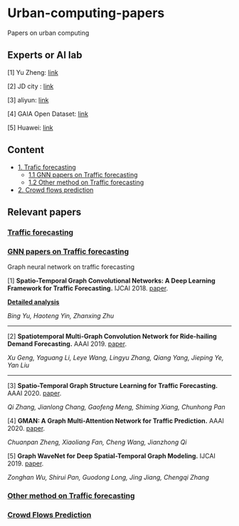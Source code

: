 # Urban-computing-papers
Papers on urban computing

## Experts or AI lab

[1] Yu Zheng: [link](http://urban-computing.com/yuzheng)

[2] JD city : [link](http://icity.jd.com/)

[3] aliyun: [link](https://m.aliyun.com/markets/aliyun/citybraintraffic?spm=5176.12825654.eofdhaal5.151.54212c4aE2J0lt)

[4] GAIA Open Dataset: [link](https://outreach.didichuxing.com/research/opendata/)

[5] Huawei: [link](https://e.huawei.com/cn/solutions/industries/smart-city)

## Content

- <a href = "#trafic-forecasting">1. Trafic forecasting</a>
  - <a href = "#gnn-papers-on-traffic-forecasting">1.1 GNN papers on Traffic forecasting</a>
  - <a href = "#other-method-on-traffic-forecasting">1.2 Other method on Traffic forecasting</a>
- <a href = "#crowd-flows-prediction">2. Crowd flows prediction</a>



## Relevant papers

### [Traffic forecasting](#content)

### [GNN papers on Traffic forecasting](#content)

Graph neural network on traffic forecasting

[1] **Spatio-Temporal Graph Convolutional Networks: A Deep Learning Framework for Traffic Forecasting.** IJCAI 2018. [paper](https://arxiv.org/pdf/1709.04875.pdf).

**[Detailed analysis](https://github.com/Knowledge-Precipitation-Tribe/STGCN-keras/tree/master/ppt)**

*Bing Yu, Haoteng Yin, Zhanxing Zhu*

---

[2] **Spatiotemporal Multi-Graph Convolution Network for Ride-hailing Demand Forecasting.** AAAI 2019. [paper](http://www-scf.usc.edu/~yaguang/papers/aaai19_multi_graph_convolution.pdf).

*Xu Geng, Yaguang Li, Leye Wang, Lingyu Zhang, Qiang Yang, Jieping Ye, Yan Liu*

---

[3] **Spatio-Temporal Graph Structure Learning for Traffic Forecasting.** AAAI 2020. [paper](https://www.aaai.org/Papers/AAAI/2020GB/AAAI-ZhangQ.7934.pdf).

*Qi Zhang, Jianlong Chang, Gaofeng Meng, Shiming Xiang, Chunhong Pan*

[4] **GMAN: A Graph Multi-Attention Network for Traffic Prediction.** AAAI 2020. [paper](https://arxiv.org/pdf/1911.08415.pdf).

*Chuanpan Zheng, Xiaoliang Fan, Cheng Wang, Jianzhong Qi*

[5] **Graph WaveNet for Deep Spatial-Temporal Graph Modeling.** IJCAI 2019. [paper](https://arxiv.org/abs/1906.00121).

*Zonghan Wu, Shirui Pan, Guodong Long, Jing Jiang, Chengqi Zhang*


### [Other method on Traffic forecasting ](#content)

### [Crowd Flows Prediction](#content)

